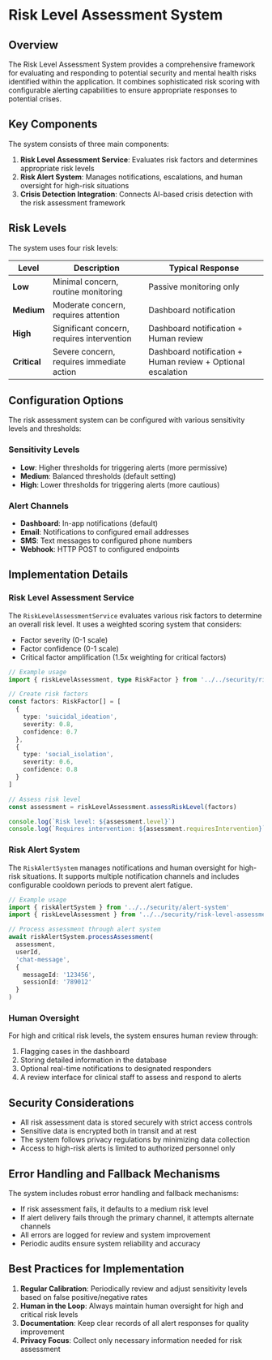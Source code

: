 # Risk Level Assessment System

## Overview

The Risk Level Assessment System provides a comprehensive framework for evaluating and responding to potential security and mental health risks identified within the application. It combines sophisticated risk scoring with configurable alerting capabilities to ensure appropriate responses to potential crises.

## Key Components

The system consists of three main components:

1. **Risk Level Assessment Service**: Evaluates risk factors and determines appropriate risk levels
2. **Risk Alert System**: Manages notifications, escalations, and human oversight for high-risk situations
3. **Crisis Detection Integration**: Connects AI-based crisis detection with the risk assessment framework

## Risk Levels

The system uses four risk levels:

| Level | Description | Typical Response |
|-------|-------------|------------------|
| **Low** | Minimal concern, routine monitoring | Passive monitoring only |
| **Medium** | Moderate concern, requires attention | Dashboard notification |
| **High** | Significant concern, requires intervention | Dashboard notification + Human review |
| **Critical** | Severe concern, requires immediate action | Dashboard notification + Human review + Optional escalation |

## Configuration Options

The risk assessment system can be configured with various sensitivity levels and thresholds:

### Sensitivity Levels

- **Low**: Higher thresholds for triggering alerts (more permissive)
- **Medium**: Balanced thresholds (default setting)
- **High**: Lower thresholds for triggering alerts (more cautious)

### Alert Channels

- **Dashboard**: In-app notifications (default)
- **Email**: Notifications to configured email addresses
- **SMS**: Text messages to configured phone numbers
- **Webhook**: HTTP POST to configured endpoints

## Implementation Details

### Risk Level Assessment Service

The `RiskLevelAssessmentService` evaluates various risk factors to determine an overall risk level. It uses a weighted scoring system that considers:

- Factor severity (0-1 scale)
- Factor confidence (0-1 scale)
- Critical factor amplification (1.5x weighting for critical factors)

```typescript
// Example usage
import { riskLevelAssessment, type RiskFactor } from '../../security/risk-level-assessment'

// Create risk factors
const factors: RiskFactor[] = [
  {
    type: 'suicidal_ideation',
    severity: 0.8,
    confidence: 0.7
  },
  {
    type: 'social_isolation',
    severity: 0.6,
    confidence: 0.8
  }
]

// Assess risk level
const assessment = riskLevelAssessment.assessRiskLevel(factors)

console.log(`Risk level: ${assessment.level}`)
console.log(`Requires intervention: ${assessment.requiresIntervention}`)
```

### Risk Alert System

The `RiskAlertSystem` manages notifications and human oversight for high-risk situations. It supports multiple notification channels and includes configurable cooldown periods to prevent alert fatigue.

```typescript
// Example usage
import { riskAlertSystem } from '../../security/alert-system'
import { riskLevelAssessment } from '../../security/risk-level-assessment'

// Process assessment through alert system
await riskAlertSystem.processAssessment(
  assessment,
  userId,
  'chat-message',
  {
    messageId: '123456',
    sessionId: '789012'
  }
)
```

### Human Oversight

For high and critical risk levels, the system ensures human review through:

1. Flagging cases in the dashboard
2. Storing detailed information in the database
3. Optional real-time notifications to designated responders
4. A review interface for clinical staff to assess and respond to alerts

## Security Considerations

- All risk assessment data is stored securely with strict access controls
- Sensitive data is encrypted both in transit and at rest
- The system follows privacy regulations by minimizing data collection
- Access to high-risk alerts is limited to authorized personnel only

## Error Handling and Fallback Mechanisms

The system includes robust error handling and fallback mechanisms:

- If risk assessment fails, it defaults to a medium risk level
- If alert delivery fails through the primary channel, it attempts alternate channels
- All errors are logged for review and system improvement
- Periodic audits ensure system reliability and accuracy

## Best Practices for Implementation

1. **Regular Calibration**: Periodically review and adjust sensitivity levels based on false positive/negative rates
2. **Human in the Loop**: Always maintain human oversight for high and critical risk levels
3. **Documentation**: Keep clear records of all alert responses for quality improvement
4. **Privacy Focus**: Collect only necessary information needed for risk assessment